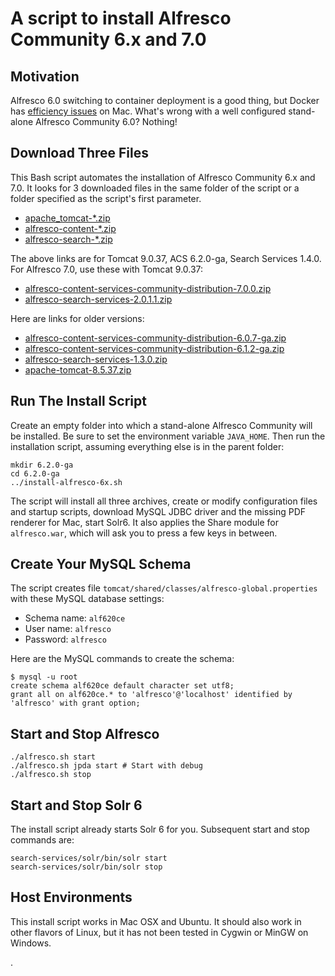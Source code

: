 # A script to install Alfresco Community 6.x and 7.0
## Motivation
Alfresco 6.0 switching to container deployment is a good thing, but Docker has [efficiency issues](https://github.com/moby/hyperkit/issues/231) on Mac. What's wrong with a well configured stand-alone Alfresco Community 6.0? Nothing!

## Download Three Files
This Bash script automates the installation of Alfresco Community 6.x and 7.0. It looks for 3 downloaded files in the same folder of the script or a folder specified as the script's first parameter.

- [apache_tomcat-\*.zip](https://archive.apache.org/dist/tomcat/tomcat-9/v9.0.37/bin/apache-tomcat-9.0.37.zip)
- [alfresco-content-\*.zip](https://artifacts.alfresco.com/nexus/content/repositories/public/org/alfresco/alfresco-content-services-community-distribution/6.2.0-ga/alfresco-content-services-community-distribution-6.2.0-ga.zip)
- [alfresco-search-\*.zip](https://artifacts.alfresco.com/nexus/content/repositories/public/org/alfresco/alfresco-search-services/1.4.0/alfresco-search-services-1.4.0.zip)

The above links are for Tomcat 9.0.37, ACS 6.2.0-ga, Search Services 1.4.0. For Alfresco 7.0, use these with Tomcat 9.0.37:

- [alfresco-content-services-community-distribution-7.0.0.zip](https://artifacts.alfresco.com/nexus/content/repositories/public/org/alfresco/alfresco-content-services-community-distribution/7.0.0/alfresco-content-services-community-distribution-7.0.0.zip)
- [alfresco-search-services-2.0.1.1.zip](https://artifacts.alfresco.com/nexus/content/repositories/public/org/alfresco/alfresco-search-services/2.0.1.1/alfresco-search-services-2.0.1.1.zip)

Here are links for older versions:

- [alfresco-content-services-community-distribution-6.0.7-ga.zip](https://artifacts.alfresco.com/nexus/content/repositories/public/org/alfresco/alfresco-content-services-community-distribution/6.0.7-ga/alfresco-content-services-community-distribution-6.0.7-ga.zip)
- [alfresco-content-services-community-distribution-6.1.2-ga.zip](https://artifacts.alfresco.com/nexus/content/repositories/public/org/alfresco/alfresco-content-services-community-distribution/6.1.2-ga/alfresco-content-services-community-distribution-6.1.2-ga.zip)
- [alfresco-search-services-1.3.0.zip](https://artifacts.alfresco.com/nexus/content/repositories/public/org/alfresco/alfresco-search-services/1.3.0/alfresco-search-services-1.3.0.zip)
- [apache-tomcat-8.5.37.zip](https://archive.apache.org/dist/tomcat/tomcat-8/v8.5.37/bin/apache-tomcat-8.5.37.zip)

## Run The Install Script
Create an empty folder into which a stand-alone Alfresco Community will be installed. Be sure to set the environment variable `JAVA_HOME`. Then run the installation script, assuming everything else is in the parent folder:

    mkdir 6.2.0-ga
    cd 6.2.0-ga
    ../install-alfresco-6x.sh

The script will install all three archives, create or modify configuration files and startup scripts, download MySQL JDBC driver and the missing PDF renderer for Mac, start Solr6. It also applies the Share module for `alfresco.war`, which will ask you to press a few keys in between.

## Create Your MySQL Schema
The script creates file `tomcat/shared/classes/alfresco-global.properties` with these MySQL database settings:

- Schema name: `alf620ce`
- User name: `alfresco`
- Password: `alfresco`

Here are the MySQL commands to create the schema:

    $ mysql -u root
    create schema alf620ce default character set utf8;
    grant all on alf620ce.* to 'alfresco'@'localhost' identified by 'alfresco' with grant option;

## Start and Stop Alfresco

    ./alfresco.sh start
    ./alfresco.sh jpda start # Start with debug
    ./alfresco.sh stop

## Start and Stop Solr 6
The install script already starts Solr 6 for you. Subsequent start and stop commands are:

    search-services/solr/bin/solr start
    search-services/solr/bin/solr stop

## Host Environments
This install script works in Mac OSX and Ubuntu. It should also work in other flavors of Linux, but it has not been tested in Cygwin or MinGW on Windows.


.
